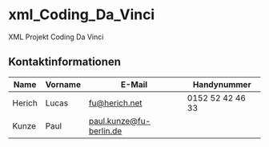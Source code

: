 # xml_Coding_Da_Vinci
XML Projekt Coding Da Vinci


## Kontaktinformationen

| Name        | Vorname   | E-Mail                          | Handynummer      |
|-------------|-----------|---------------------------------|------------------|
| Herich      | Lucas     | fu@herich.net                   | 0152 52 42 46 33 |
| Kunze       | Paul      | paul.kunze@fu-berlin.de         |                  |
